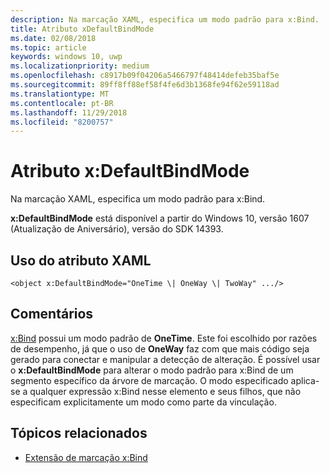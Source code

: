 ```yaml
---
description: Na marcação XAML, especifica um modo padrão para x:Bind.
title: Atributo xDefaultBindMode
ms.date: 02/08/2018
ms.topic: article
keywords: windows 10, uwp
ms.localizationpriority: medium
ms.openlocfilehash: c8917b09f04206a5466797f48414defeb35baf5e
ms.sourcegitcommit: 89ff8ff88ef58f4fe6d3b1368fe94f62e59118ad
ms.translationtype: MT
ms.contentlocale: pt-BR
ms.lasthandoff: 11/29/2018
ms.locfileid: "8200757"
---
```

# <a name="xdefaultbindmode-attribute"></a>Atributo x:DefaultBindMode

Na marcação XAML, especifica um modo padrão para x:Bind.

**x:DefaultBindMode** está disponível a partir do Windows 10, versão 1607 (Atualização de Aniversário), versão do SDK 14393.

## <a name="xaml-attribute-usage"></a>Uso do atributo XAML

``` syntax
<object x:DefaultBindMode="OneTime \| OneWay \| TwoWay" .../>
```

## <a name="remarks"></a>Comentários

[x:Bind](x-bind-markup-extension.md) possui um modo padrão de **OneTime**. Este foi escolhido por razões de desempenho, já que o uso de **OneWay** faz com que mais código seja gerado para conectar e manipular a detecção de alteração. É possível usar o **x:DefaultBindMode** para alterar o modo padrão para x:Bind de um segmento específico da árvore de marcação. O modo especificado aplica-se a qualquer expressão x:Bind nesse elemento e seus filhos, que não especificam explicitamente um modo como parte da vinculação.

## <a name="related-topics"></a>Tópicos relacionados

* [Extensão de marcação x:Bind](x-bind-markup-extension.md)
